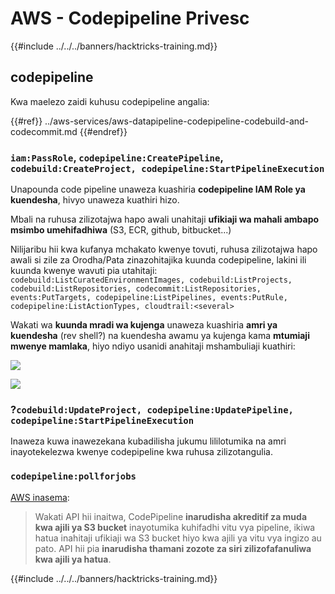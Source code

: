 # AWS - Codepipeline Privesc

{{#include ../../../banners/hacktricks-training.md}}

## codepipeline

Kwa maelezo zaidi kuhusu codepipeline angalia:

{{#ref}}
../aws-services/aws-datapipeline-codepipeline-codebuild-and-codecommit.md
{{#endref}}

### `iam:PassRole`, `codepipeline:CreatePipeline`, `codebuild:CreateProject, codepipeline:StartPipelineExecution`

Unapounda code pipeline unaweza kuashiria **codepipeline IAM Role ya kuendesha**, hivyo unaweza kuathiri hizo.

Mbali na ruhusa zilizotajwa hapo awali unahitaji **ufikiaji wa mahali ambapo msimbo umehifadhiwa** (S3, ECR, github, bitbucket...)

Nilijaribu hii kwa kufanya mchakato kwenye tovuti, ruhusa zilizotajwa hapo awali si zile za Orodha/Pata zinazohitajika kuunda codepipeline, lakini ili kuunda kwenye wavuti pia utahitaji: `codebuild:ListCuratedEnvironmentImages, codebuild:ListProjects, codebuild:ListRepositories, codecommit:ListRepositories, events:PutTargets, codepipeline:ListPipelines, events:PutRule, codepipeline:ListActionTypes, cloudtrail:<several>`

Wakati wa **kuunda mradi wa kujenga** unaweza kuashiria **amri ya kuendesha** (rev shell?) na kuendesha awamu ya kujenga kama **mtumiaji mwenye mamlaka**, hiyo ndiyo usanidi anahitaji mshambuliaji kuathiri:

![](<../../../images/image (276).png>)

![](<../../../images/image (181).png>)

### ?`codebuild:UpdateProject, codepipeline:UpdatePipeline, codepipeline:StartPipelineExecution`

Inaweza kuwa inawezekana kubadilisha jukumu lililotumika na amri inayotekelezwa kwenye codepipeline kwa ruhusa zilizotangulia.

### `codepipeline:pollforjobs`

[AWS inasema](https://docs.aws.amazon.com/codepipeline/latest/APIReference/API_PollForJobs.html):

> Wakati API hii inaitwa, CodePipeline **inarudisha akreditif za muda kwa ajili ya S3 bucket** inayotumika kuhifadhi vitu vya pipeline, ikiwa hatua inahitaji ufikiaji wa S3 bucket hiyo kwa ajili ya vitu vya ingizo au pato. API hii pia **inarudisha thamani zozote za siri zilizofafanuliwa kwa ajili ya hatua**.

{{#include ../../../banners/hacktricks-training.md}}
